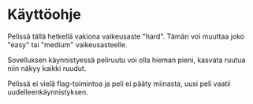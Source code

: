 # Käyttöohje

Pelissä tällä hetkellä vakiona vaikeusaste "hard". Tämän voi muuttaa joko "easy" tai "medium" vaikeusasteelle.

Sovelluksen käynnistyessä peliruutu voi olla hieman pieni, kasvata ruutua niin näkyy kaikki ruudut.

Pelissä ei vielä flag-toimintoa ja peli ei pääty miinasta, uusi peli vaatii uudelleenkäynnistyksen.